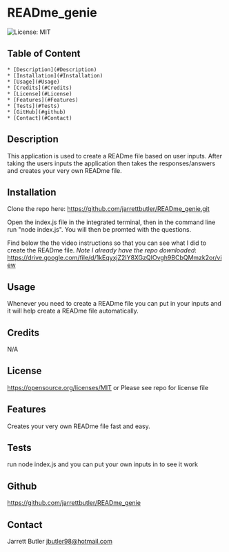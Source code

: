 # READme_genie

![License: MIT](https://img.shields.io/badge/License-MIT-yellow.svg)
        
## Table of Content
    * [Description](#Description)
    * [Installation](#Installation)
    * [Usage](#Usage)
    * [Credits](#Credits)
    * [License](#License)
    * [Features](#Features)
    * [Tests](#Tests)
    * [GitHub](#github)
    * [Contact](#Contact)

## Description
This application is used to create a READme file based on user inputs. After taking the users inputs the application then takes the responses/answers and creates your very own READme file.

## Installation
Clone the repo here:
https://github.com/jarrettbutler/READme_genie.git

Open the index.js file in the integrated terminal, then in the command line run "node index.js". You will then be promted with the questions.

Find below the the video instructions so that you can see what I did to create the READme file. *Note I already have the repo downloaded*:
https://drive.google.com/file/d/1kEqyxjZ2IY8XGzQIOvgh9BCbQMmzk2or/view

## Usage
Whenever you need to create a READme file you can put in your inputs and it will help create a READme file automatically.

## Credits
N/A

## License
https://opensource.org/licenses/MIT
or
Please see repo for license file

## Features
Creates your very own READme file fast and easy.

## Tests
run node index.js and you can put your own inputs in to see it work

## Github
https://github.com/jarrettbutler/READme_genie

## Contact
Jarrett Butler
jbutler98@hotmail.com